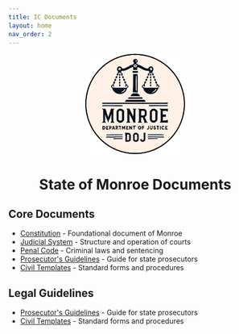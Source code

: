 ```yaml
---
title: IC Documents
layout: home
nav_order: 2
---
```


<div style="text-align: center;">
  <img src="../../assets/images/DOJLOGO.png" alt="Logo of Monroe DOJ" style="width: 200px; height: 200px;">
  <h1><strong>State of Monroe Documents</strong></h1>
</div>

## Core Documents
- [Constitution](../ic/constitution) - Foundational document of Monroe
- [Judicial System](../ic/judicial) - Structure and operation of courts
- [Penal Code](../ic/penalcode) - Criminal laws and sentencing
- [Prosecutor's Guidelines](../ic/prosecution) - Guide for state prosecutors
- [Civil Templates](../ic/civiltemplates) - Standard forms and procedures

## Legal Guidelines
- [Prosecutor's Guidelines](../ic/prosecution) - Guide for state prosecutors
- [Civil Templates](../ic/civiltemplates) - Standard forms and procedures

